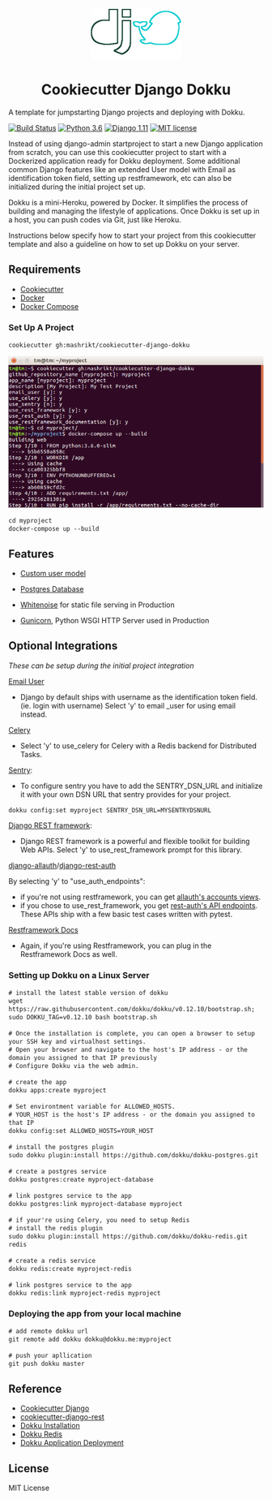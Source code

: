 <p align="center">
  <a href="#"><img src="/media/django-dokku.png" height=100/></a>
</p>

<h1 align="center">
  Cookiecutter Django Dokku
</h1>

A template for jumpstarting Django projects and deploying with Dokku.

[![Build Status](https://travis-ci.org/mashrikt/cookiecutter-django-dokku.svg?branch=master)](https://travis-ci.org/mashrikt/cookiecutter-django-dokku)
[![Python 3.6](https://img.shields.io/badge/python-3.6-blue.svg)](https://www.python.org/downloads/release/python-360/)
[![Django 1.11](https://img.shields.io/badge/django-1.11-lightgrey.svg)](https://docs.djangoproject.com/en/2.1/releases/1.11/)
[![MIT license](https://img.shields.io/badge/License-MIT-blue.svg)](https://lbesson.mit-license.org/)

Instead of using django-admin startproject to start a new Django application from scratch, you can use this
cookiecutter project to start with a Dockerized application ready for Dokku deployment. Some additional common Django
features like an extended User model with Email as identification token field, setting up restframework, etc can also be
initialized during the initial project set up.

Dokku is a mini-Heroku, powered by Docker. It simplifies the process of building and managing the lifestyle of
applications. Once Dokku is set up in a host, you can push codes via Git, just like Heroku.

Instructions below specify how to start your project from this cookiecutter template and also a guideline on how to set
up Dokku on your server.

## Requirements

* [Cookiecutter](https://cookiecutter.readthedocs.io/en/latest/installation.html)
* [Docker](https://docs.docker.com/install/)
* [Docker Compose]( https://docs.docker.com/compose/install/)


### Set Up A Project
```
cookiecutter gh:mashrikt/cookiecutter-django-dokku
```
![Alt text](/media/terminalsession.png)
```
cd myproject
docker-compose up --build
```


## Features
* [Custom user model](https://docs.djangoproject.com/en/2.0/topics/auth/customizing/#specifying-a-custom-user-model)

* [Postgres Database](https://www.postgresql.org/)

* [Whitenoise](http://whitenoise.evans.io/en/stable/) for static file serving in Production

* [Gunicorn](http://gunicorn.org/), Python WSGI HTTP Server used in Production


## Optional Integrations
*These can be setup during the initial project integration*

[Email User](https://docs.djangoproject.com/en/1.11/topics/auth/customizing/#substituting-a-custom-user-model)

* Django by default ships with username as the identification token field. (ie. login with username)
Select 'y' to email _user for using email instead.


[Celery](http://www.celeryproject.org/)

* Select 'y' to use_celery for Celery with a Redis backend for Distributed Tasks.


[Sentry](https://sentry.io):

* To configure sentry you have to add the SENTRY_DSN_URL and
initialize it with your own DSN URL that sentry provides for your project.

```
dokku config:set myproject SENTRY_DSN_URL=MYSENTRYDSNURL
```

[Django REST framework](http://www.django-rest-framework.org/):

* Django REST framework is a powerful and flexible toolkit for building Web APIs.
Select 'y' to use_rest_framework prompt for this library.


[django-allauth](http://django-allauth.readthedocs.io/en/latest/installation.html)/[django-rest-auth](https://django-rest-auth.readthedocs.io/en/latest/)

By selecting 'y' to "use_auth_endpoints":
* if you're not using restframework, you can get [allauth's accounts views](https://django-allauth.readthedocs.io/en/latest/views.html).
* if you chose to use_rest_framework, you get [rest-auth's API endpoints](http://django-rest-auth.readthedocs.io/en/latest/api_endpoints.html).
These APIs ship with a few basic test cases written with pytest.


[Restframework Docs](http://www.django-rest-framework.org/topics/documenting-your-api/)

* Again, if you're using Restframework, you can plug in the Restframework Docs as well.


### Setting up Dokku on a Linux Server
```
# install the latest stable version of dokku
wget https://raw.githubusercontent.com/dokku/dokku/v0.12.10/bootstrap.sh;
sudo DOKKU_TAG=v0.12.10 bash bootstrap.sh

# Once the installation is complete, you can open a browser to setup your SSH key and virtualhost settings. 
# Open your browser and navigate to the host's IP address - or the domain you assigned to that IP previously
# Configure Dokku via the web admin.

# create the app
dokku apps:create myproject

# Set environtment variable for ALLOWED_HOSTS. 
# YOUR_HOST is the host's IP address - or the domain you assigned to that IP
dokku config:set ALLOWED_HOSTS=YOUR_HOST

# install the postgres plugin
sudo dokku plugin:install https://github.com/dokku/dokku-postgres.git

# create a postgres service
dokku postgres:create myproject-database

# link postgres service to the app
dokku postgres:link myproject-database myproject

# if your're using Celery, you need to setup Redis
# install the redis plugin
sudo dokku plugin:install https://github.com/dokku/dokku-redis.git redis

# create a redis service
dokku redis:create myproject-redis

# link postgres service to the app
dokku redis:link myproject-redis myproject

```

### Deploying the app from your local machine
```
# add remote dokku url 
git remote add dokku dokku@dokku.me:myproject

# push your apllication 
git push dokku master
```

## Reference
* [Cookiecutter Django](https://github.com/pydanny/cookiecutter-django/)
* [cookiecutter-django-rest](https://github.com/agconti/cookiecutter-django-rest)
* [Dokku Installation](https://github.com/dokku/dokku/blob/master/docs/getting-started/installation.md)
* [Dokku Redis](https://github.com/dokku/dokku-redis)
* [Dokku Application Deployment](http://dokku.viewdocs.io/dokku/deployment/application-deployment/)


## License

   MIT License
